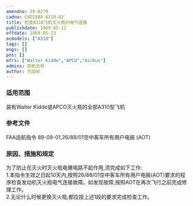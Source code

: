 ```yaml
---
amendno: 39-0279  
cadno: CAD1989-A310-02  
title: 检查A310飞机灭火瓶的电气连接  
publishdate: 1989-05-12  
effdate: 1989-05-13  
acmodels: ["A310"]  
tags: []  
engs: []  
pns: []  
mfrs: ["Walter Kidde","APCO","Airbus"]  
admins: 民航总局  
author: 刘加祯  
---
```

  
### 适用范围  
装有Walter Kidde或APCO灭火瓶的全部A310型飞机  
  
<!--more-->  
### 参考文件
FAA适航指令 89-09-01,26/88/01空中客车所有用户电报 (AOT)  
  
### 原因、措施和规定   
  为了防止在灭火时灭火瓶电爆电路不起作用,须完成如下工作:  
    1.本指令生效之日起10天内,按照26/88/01空中客车所有用户电报(AOT)要求的程序检查发动机灭火瓶电气连接故障。如发现故障,按照AOT在再次飞行之前完成修理工作。  
    2.无论什么时候更换灭火瓶,都应按上述1段的要求完成检查工作。  
  
